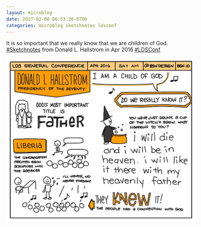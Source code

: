 ```yaml
---
layout: microblog
date: 2017-02-08 06:53:20-0700
categories: microblog sketchnotes ldsconf
---
```

It is so important that we really know that we are children of God. [#Sketchnotes](/categories/sketchnotes) from Donald L. Hallstrom in Apr 2016 [#LDSConf](/categories/ldsconf)

![I am a Child of God Sketchnote](/images/microblog/201702080653.jpg)
